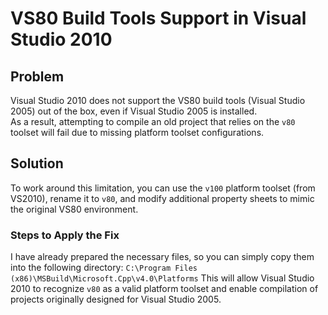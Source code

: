 # VS80 Build Tools Support in Visual Studio 2010

## Problem

Visual Studio 2010 does not support the VS80 build tools (Visual Studio 2005) out of the box, even if Visual Studio 2005 is installed.  
As a result, attempting to compile an old project that relies on the `v80` toolset will fail due to missing platform toolset configurations.

## Solution

To work around this limitation, you can use the `v100` platform toolset (from VS2010), rename it to `v80`, and modify additional property sheets to mimic the original VS80 environment.

### Steps to Apply the Fix

I have already prepared the necessary files, so you can simply copy them into the following directory:
`C:\Program Files (x86)\MSBuild\Microsoft.Cpp\v4.0\Platforms`
This will allow Visual Studio 2010 to recognize `v80` as a valid platform toolset and enable compilation of projects originally designed for Visual Studio 2005.
